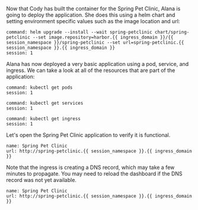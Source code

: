 Now that Cody has built the container for the Spring Pet Clinic, Alana is going to deploy the application.  She does this using a helm chart and setting environment specific values such as the image location and url:

```terminal:execute
command: helm upgrade --install --wait spring-petclinic chart/spring-petclinic --set image.repository=harbor.{{ ingress_domain }}/{{ session_namespace }}/spring-petclinic --set url=spring-petclinic.{{ session_namespace }}.{{ ingress_domain }}
session: 1
```

Alana has now deployed a very basic application using a pod, service, and ingress.  We can take a look at all of the resources that are part of the application:

```terminal:execute
command: kubectl get pods
session: 1
```

```terminal:execute
command: kubectl get services
session: 1
```

```terminal:execute
command: kubectl get ingress
session: 1
```

Let's open the Spring Pet Clinic application to verify it is functional.

```dashboard:create-dashboard
name: Spring Pet Clinic
url: http://spring-petclinic.{{ session_namespace }}.{{ ingress_domain }}
```

Note that the ingress is creating a DNS record, which may take a few minutes to propagate.  You may need to reload the dashboard if the DNS record was not yet available.

```dashboard:reload-dashboard
name: Spring Pet Clinic
url: http://spring-petclinic.{{ session_namespace }}.{{ ingress_domain }}
```